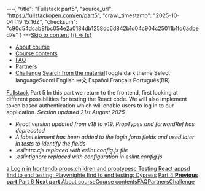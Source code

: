 ---{
  "title": "Fullstack part5",
  "source_url": "https://fullstackopen.com/en/part5",
  "crawl_timestamp": "2025-10-04T19:15:16Z",
  "checksum": "c90d54dcab8fbc054e2a0184db1258dc6d842b1d04c904c25011b1fd6adbed7e"
}
---[Skip to content](../part5#main-content/01-part5-main-content.md)
[{() => fs}](https://fullstackopen.com/en/)
  * [About course](../about/01-about.md)
  * [Course contents](../#course-contents/01-course-contents.md)
  * [FAQ](../faq/01-faq.md)
  * [Partners](../companies/01-companies.md)
  * [Challenge](../challenge/01-challenge.md)
[Search from the material](../search/01-search.md)Toggle dark theme
Select languageSuomi English 中文 Español Français Português(BR) 

[Fullstack](../#course-contents/01-course-contents.md)
Part 5
In this part we return to the frontend, first looking at different possibilities for testing the React code. We will also implement token based authentication which will enable users to log in to our application.
_Section updated 21st August 2025_
  * _React version updated from v18 to v19. PropTypes and forwardRef has deprecated_
  * _A label element has been added to the login form fields and used later in tests to identify the fields_
  * _.eslintrc.cjs replaced with eslint.config.js file_
  * _.eslintignore replaced with configuration in eslint.config.js_


[a Login in frontend](../part5/01-login-in-frontend.md)[b props.children and proptypes](../part5/01-props-children-and-proptypes.md)[c Testing React apps](../part5/01-testing-react-apps.md)[d End to end testing: Playwright](../part5/01-end-to-end-testing-playwright.md)[e End to end testing: Cypress](../part5/01-end-to-end-testing-cypress.md)
[ Part 4 **Previous part** ](../part4/01-part4.md)[ Part 6 **Next part** ](../part6/01-part6.md)
[About course](../about/01-about.md)[Course contents](../#course-contents/01-course-contents.md)[FAQ](../faq/01-faq.md)[Partners](../companies/01-companies.md)[Challenge](../challenge/01-challenge.md)